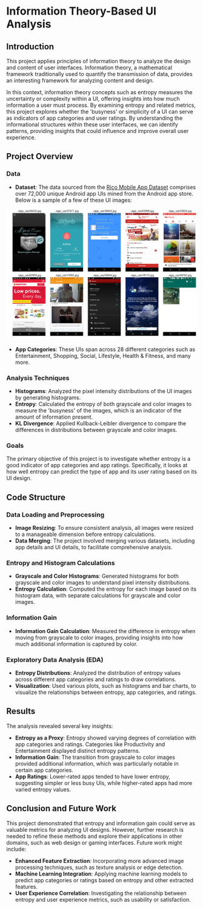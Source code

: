 # Information Theory-Based UI Analysis
## Introduction

This project applies principles of information theory to analyze the design and content of user interfaces. Information theory, a mathematical framework traditionally used to quantify the transmission of data, provides an interesting framework for analyzing content and design. 

In this context, information theory concepts such as entropy measures the uncertainty or complexity within a UI, offering insights into how much information a user must process. By examining entropy and related metrics, this project explores whether the 'busyness' or simplicity of a UI can serve as indicators of app categories and user ratings. By understanding the informational structures within these user interfaces, we can identify patterns, providing insights that could influence and improve overall user experience.


## Project Overview

### Data 

* **Dataset**: The data sourced from the [Rico Mobile App Dataset](http://interactionmining.org/rico) comprises over 72,000 unique Android app UIs mined from the Android app store.
Below is a sample of a few of these UI images:

![sample UIs](readme_imgs/sample_uis.png)

* **App Categories**: These UIs span across 28 different categories such as Entertainment, Shopping, Social, Lifestyle, Health & Fitness, and many more.


### Analysis Techniques

* **Histograms**: Analyzed the pixel intensity distributions of the UI images by generating histograms.
* **Entropy**: Calculated the entropy of both grayscale and color images to measure the 'busyness' of the images, which is an indicator of the amount of information present.
* **KL Divergence**: Applied Kullback-Leibler divergence to compare the differences in distributions between grayscale and color images.

### Goals

The primary objective of this project is to investigate whether entropy is a good indicator of app categories and app ratings. Specifically, it looks at how well entropy can predict the type of app and its user rating based on its UI design.

## Code Structure

### Data Loading and Preprocessing

* **Image Resizing**: To ensure consistent analysis, all images were resized to a manageable dimension before entropy calculations.
* **Data Merging**: The project involved merging various datasets, including app details and UI details, to facilitate comprehensive analysis.

### Entropy and Histogram Calculations

* **Grayscale and Color Histograms**: Generated histograms for both grayscale and color images to understand pixel intensity distributions.
* **Entropy Calculation**: Computed the entropy for each image based on its histogram data, with separate calculations for grayscale and color images.

### Information Gain

* **Information Gain Calculation**: Measured the difference in entropy when moving from grayscale to color images, providing insights into how much additional information is captured by color.

### Exploratory Data Analysis (EDA)

* **Entropy Distributions**: Analyzed the distribution of entropy values across different app categories and ratings to draw correlations.
* **Visualization**: Used various plots, such as histograms and bar charts, to visualize the relationships between entropy, app categories, and ratings.

## Results

The analysis revealed several key insights:

* **Entropy as a Proxy**: Entropy showed varying degrees of correlation with app categories and ratings. Categories like Productivity and Entertainment displayed distinct entropy patterns.
* **Information Gain**: The transition from grayscale to color images provided additional information, which was particularly notable in certain app categories.
* **App Ratings**: Lower-rated apps tended to have lower entropy, suggesting simpler or less busy UIs, while higher-rated apps had more varied entropy values.

## Conclusion and Future Work

This project demonstrated that entropy and information gain could serve as valuable metrics for analyzing UI designs. However, further research is needed to refine these methods and explore their applications in other domains, such as web design or gaming interfaces. Future work might include:

* **Enhanced Feature Extraction**: Incorporating more advanced image processing techniques, such as texture analysis or edge detection.
* **Machine Learning Integration**: Applying machine learning models to predict app categories or ratings based on entropy and other extracted features.
* **User Experience Correlation**: Investigating the relationship between entropy and user experience metrics, such as usability or satisfaction.

